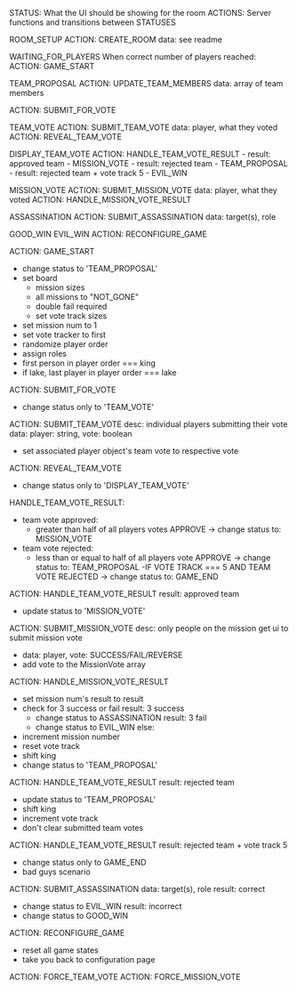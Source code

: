 STATUS: What the UI should be showing for the room
ACTIONS: Server functions and transitions between STATUSES

ROOM_SETUP
  ACTION: CREATE_ROOM
    data: see readme

WAITING_FOR_PLAYERS
  When correct number of players reached:
    ACTION: GAME_START

TEAM_PROPOSAL
  ACTION: UPDATE_TEAM_MEMBERS
    data: array of team members
  <!-- ACTION: SUBMIT_FOR_DISCUSSION -->
  ACTION: SUBMIT_FOR_VOTE

TEAM_VOTE
  ACTION: SUBMIT_TEAM_VOTE
    data: player, what they voted
  ACTION: REVEAL_TEAM_VOTE

DISPLAY_TEAM_VOTE
  ACTION: HANDLE_TEAM_VOTE_RESULT
    - result: approved team
      - MISSION_VOTE
    - result: rejected team
      - TEAM_PROPOSAL
    - result: rejected team + vote track 5
      - EVIL_WIN

MISSION_VOTE
  ACTION: SUBMIT_MISSION_VOTE
    data: player, what they voted
  ACTION: HANDLE_MISSION_VOTE_RESULT

ASSASSINATION
  ACTION: SUBMIT_ASSASSINATION
  data: target(s), role

GOOD_WIN
EVIL_WIN
  ACTION: RECONFIGURE_GAME




ACTION: GAME_START
- change status to 'TEAM_PROPOSAL'
- set board
  - mission sizes
  - all missions to "NOT_GONE"
  - double fail required
  - set vote track sizes
- set mission num to 1
- set vote tracker to first
- randomize player order
- assign roles
- first person in player order === king
- if lake, last player in player order === lake

ACTION: SUBMIT_FOR_VOTE
- change status only to 'TEAM_VOTE'

ACTION: SUBMIT_TEAM_VOTE
desc: individual players submitting their vote
data: player: string, vote: boolean
- set associated player object's team vote to respective vote

ACTION: REVEAL_TEAM_VOTE
- change status only to 'DISPLAY_TEAM_VOTE'

HANDLE_TEAM_VOTE_RESULT:
- team vote approved:
  - greater than half of all players votes APPROVE
  -> change status to: MISSION_VOTE
- team vote rejected:
  - less than or equal to half of all players vote APPROVE
  -> change status to: TEAM_PROPOSAL
-IF VOTE TRACK === 5 AND TEAM VOTE REJECTED
  -> change status to: GAME_END


ACTION: HANDLE_TEAM_VOTE_RESULT
result: approved team
- update status to 'MISSION_VOTE'

ACTION: SUBMIT_MISSION_VOTE
desc: only people on the mission get ui to submit mission vote
- data: player, vote: SUCCESS/FAIL/REVERSE
- add vote to the MissionVote array

ACTION: HANDLE_MISSION_VOTE_RESULT
- set mission num's result to result
- check for 3 success or fail
result: 3 success
  - change status to ASSASSINATION
result: 3 fail
  - change status to EVIL_WIN
else:
- increment mission number
- reset vote track
- shift king
- change status to 'TEAM_PROPOSAL'

ACTION: HANDLE_TEAM_VOTE_RESULT
result: rejected team
- update status to 'TEAM_PROPOSAL'
- shift king
- increment vote track
- don't clear submitted team votes

ACTION: HANDLE_TEAM_VOTE_RESULT
result: rejected team + vote track 5
- change status only to GAME_END
- bad guys scenario

ACTION: SUBMIT_ASSASSINATION
data: target(s), role
result: correct
- change status to EVIL_WIN
result: incorrect
- change status to GOOD_WIN

ACTION: RECONFIGURE_GAME
- reset all game states
- take you back to configuration page



ACTION: FORCE_TEAM_VOTE
ACTION: FORCE_MISSION_VOTE